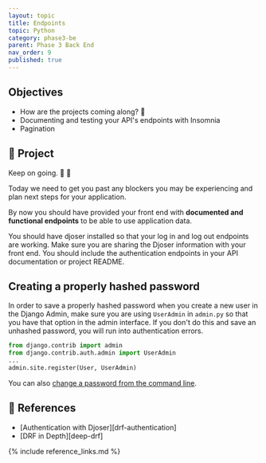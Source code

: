 ```yaml
---
layout: topic
title: Endpoints
topic: Python
category: phase3-be
parent: Phase 3 Back End
nav_order: 9
published: true
---
```


## Objectives

- How are the projects coming along? 👀
- Documenting and testing your API's endpoints with Insomnia
- Pagination

## 🎯 Project

Keep on going. 💪 🚀

Today we need to get you past any blockers you may be experiencing and plan next steps for your application.

By now you should have provided your front end with **documented and functional endpoints** to be able to use application data.

You should have djoser installed so that your log in and log out endpoints are working. Make sure you are sharing the Djoser information with your front end. You should include the authentication endpoints in your API documentation or project README.

## Creating a properly hashed password

In order to save a properly hashed password when you create a new user in the Django Admin, make sure you are using `UserAdmin` in `admin.py` so that you have that option in the admin interface. If you don't do this and save an unhashed password, you will run into authentication errors.

```py
from django.contrib import admin
from django.contrib.auth.admin import UserAdmin
...
admin.site.register(User, UserAdmin)
```

You can also [change a password from the command line](https://docs.djangoproject.com/en/4.0/topics/auth/default/#changing-passwords).

## 🔖 References

- [Authentication with Djoser][drf-authentication]
- [DRF in Depth][deep-drf]

{% include reference_links.md %}
